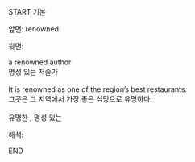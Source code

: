 START
기본

앞면:
renowned


뒷면:
<div>a renowned author </div><div>명성 있는 저술가</div><div><br></div><div><div>It is renowned as one of the region’s best restaurants. </div><div><div>그곳은 그 지역에서 가장 좋은 식당으로 유명하다.</div></div></div><div><br></div><div>유명한 , 명성 있는</div>


해석:

END